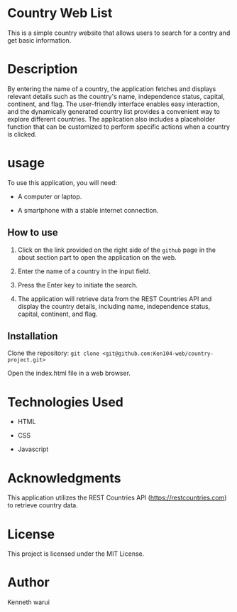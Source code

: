 # Country Web List

This is a simple country website that allows users to search for a contry and get basic information.

# Description

 By entering the name of a country, the application fetches and displays relevant details such as the country's name, independence status, capital, continent, and flag. The user-friendly interface enables easy interaction, and the dynamically generated country list provides a convenient way to explore different countries. The application also includes a placeholder function that can be customized to perform specific actions when a country is clicked.

# usage 

To use this application, you will need:

- A computer or laptop.

- A smartphone with a stable internet connection.

## How to use

1. Click on the link provided on the right side of the `github` page in the about section part to open the application on the web.

2. Enter the name of a country in the input field.

3. Press the Enter key to initiate the search.

4. The application will retrieve data from the REST Countries API and display the country details, including name, independence status, capital, continent, and flag.

## Installation

Clone the repository: `git clone <git@github.com:Ken104-web/country-project.git>`

Open the index.html file in a web browser.

# Technologies Used

- HTML

- CSS

- Javascript

# Acknowledgments

This application utilizes the REST Countries API (https://restcountries.com) to retrieve country data.

# License

This project is licensed under the MIT License.

# Author

Kenneth warui